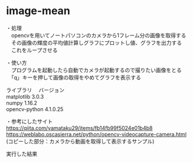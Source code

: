 # image-mean
・処理  
　opencvを用いてノートパソコンのカメラから1フレーム分の画像を取得する  
　その画像の輝度の平均値計算しグラフにプロットし値、グラフを出力する  
　これをループさせる

・使い方  
　プログラムを起動したら自動でカメラが起動するので撮りたい画像をとる  
　「q」キーを押して画像の取得をやめてグラフを表示する  
 
ライブラリ　          バージョン  
matplotlib           3.0.3     
numpy                1.16.2         
opencv-python        4.1.0.25  

・参考にしたサイト  
https://qiita.com/yamataku29/items/fb14fb99f5024e01b4b8  
https://weblabo.oscasierra.net/python/opencv-videocapture-camera.html  
(コピーした部分：カメラから動画を取得して表示するサンプル)  

実行した結果
